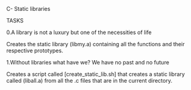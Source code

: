 C- Static libraries


TASKS


0.A library is not a luxury but one of the necessities of life

Creates the static library (libmy.a) containing all the functions and their respective prototypes.

1.Without libraries what have we? We have no past and no future

Creates a script called [create_static_lib.sh] that creates a static library called (liball.a) from all the .c files that are in the current directory.
